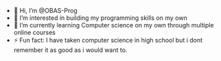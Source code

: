 - 👋 Hi, I’m @OBAS-Prog
- 👀 I’m interested in building my programming skills on my own
- 🌱 I’m currently learning Computer science on my own through multiple online courses
- ⚡ Fun fact: I have taken computer science in high school but i dont remember it as good as i would want to.

<!---
OBAS-Prog/OBAS-Prog is a ✨ special ✨ repository because its `README.md` (this file) appears on your GitHub profile.
You can click the Preview link to take a look at your changes.
--->

